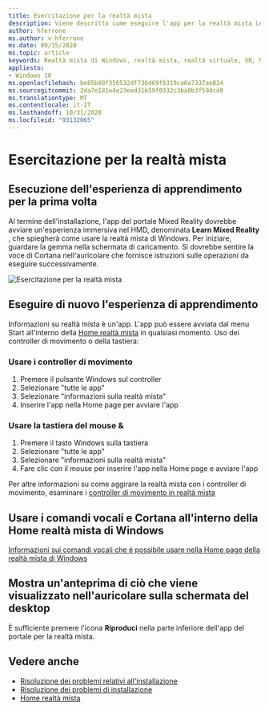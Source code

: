 ```yaml
---
title: Esercitazione per la realtà mista
description: Viene descritto come eseguire l'app per la realtà mista Learn, che illustra come usare ed esplorare la realtà mista di Windows.
author: hferrone
ms.author: v-hferrone
ms.date: 09/15/2020
ms.topic: article
keywords: Realtà mista di Windows, realtà mista, realtà virtuale, VR, MR, esercitazione, introduzione
appliesto:
- Windows 10
ms.openlocfilehash: be85b88f356532df736d69f8319ca6a7337ae824
ms.sourcegitcommit: 2da7e181e4e23eed31b59f0332c3ba8b3f594cd0
ms.translationtype: MT
ms.contentlocale: it-IT
ms.lasthandoff: 10/31/2020
ms.locfileid: "93132065"
---
```

# <a name="learn-mixed-reality"></a>Esercitazione per la realtà mista

## <a name="running-the-learning-experience-for-the-first-time"></a>Esecuzione dell'esperienza di apprendimento per la prima volta

Al termine dell'installazione, l'app del portale Mixed Reality dovrebbe avviare un'esperienza immersiva nel HMD, denominata **Learn Mixed Reality** , che spiegherà come usare la realtà mista di Windows. Per iniziare, guardare la gemma nella schermata di caricamento. Si dovrebbe sentire la voce di Cortana nell'auricolare che fornisce istruzioni sulle operazioni da eseguire successivamente.

![Esercitazione per la realtà mista](images/file-learnmixedrealitystart.png)

## <a name="re-run-the-learning-experience"></a>Eseguire di nuovo l'esperienza di apprendimento

Informazioni su realtà mista è un'app. L'app può essere avviata dal menu Start all'interno della [Home realtà mista](your-mixed-reality-home.md) in qualsiasi momento. Uso dei controller di movimento o della tastiera:

### <a name="use-your-motion-controllers"></a>Usare i controller di movimento

1. Premere il pulsante Windows sul controller
2. Selezionare "tutte le app"
3. Selezionare "informazioni sulla realtà mista"
4. Inserire l'app nella Home page per avviare l'app

### <a name="use-your-mouse--keyboard"></a>Usare la tastiera del mouse &

1. Premere il tasto Windows sulla tastiera
2. Selezionare "tutte le app"
3. Selezionare "informazioni sulla realtà mista"
4. Fare clic con il mouse per inserire l'app nella Home page e avviare l'app

Per altre informazioni su come aggirare la realtà mista con i controller di movimento, esaminare i [controller di movimento in realtà mista](controllers-in-wmr.md)

## <a name="use-voice-commands-and-cortana-inside-of-the-windows-mixed-reality-home"></a>Usare i comandi vocali e Cortana all'interno della Home realtà mista di Windows

[Informazioni sui comandi vocali che è possibile usare nella Home page della realtà mista di Windows](https://support.microsoft.com/help/4041322/windows-10-speech-in-windows-mixed-reality)

## <a name="show-a-preview-of-what-im-seeing-in-my-headset-on-my-desktops-screen"></a>Mostra un'anteprima di ciò che viene visualizzato nell'auricolare sulla schermata del desktop

È sufficiente premere l'icona **Riproduci** nella parte inferiore dell'app del portale per la realtà mista.

## <a name="see-also"></a>Vedere anche

* [Risoluzione dei problemi relativi all'installazione](installation_errors.md)
* [Risoluzione dei problemi di installazione](wmr-setup-faq.md)
* [Home realtà mista](your-mixed-reality-home.md)
